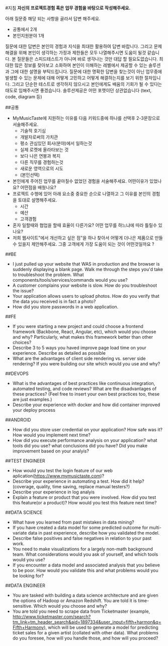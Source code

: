 #지침
**자신의 프로젝트경험 혹은 업무 경험을 바탕으로 작성해주세요.**

아래 질문중 해당 되는 사항을 골라서 답변 해주세요. 
- 공통에서 2개 
- 본인지원분야 1개

질문에 대한 답변은 본인의 경험과 지식을 최대한 활용하여 답변 바랍니다. 그리고 문제해결을 위해 본인이 생각하는 가정과 제한들은 모두 나열해주시면 도움이 될것 같습니다.
본 질문들은 스피드테스트가 아니며 바로 생각나는 것만 대답 할 필요도없습니다. 최대한 많은 정보를 찾아보고 소화하여 본인이 이해하는 레벨에서 제공할 수 있는 솔루션과 그에 대한 설명을 부탁드립니다. 질문에 대한 명확한 답변을 찾는것이 아닌 업무중에 발생할 수 있는 문제에 대해 어떻게 고민하고 어떻게 해결하는지를 보기 위한 절차입니다. 그리고 단순한 테스트로 생각하지 않으시고 본인에게도 배움의 기회가 될 수 있다는 태도로 임해주시면 좋겠습니다.
솔루션제공은 어떤 포맷이던 상관없습니다 (text, code, diagram 등)

##공통
- MyMusicTaste에 지원하는 이유를 다음 키워드중에 하나를 선택후 2-3문장으로 서술해주세요. 
  * 기술적 호기심
  * 개발자로써의 가치관
  * 평소 관심있던 회사(분야)에서 일하는것
  * 실제 로켓에 올라타보는 것 
  * 보다 나은 연봉과 복지 
  * 다른 직무를 경험하는것 
  * 새로운 영역으로의 시도 
  * (본인선택)
- 본인에게 주어진 업무를 끝마칠수 없었던 경험을 서술해주세요. 어떤이유가 있었나요? 어떤점을 배웠나요?
- 프로젝트 수행에 있어 아래 요소중 중요한 순으로 나열하고 그 이유를 본인의 경험을 토대로 설명해주세요.
  * 시간
  * 예산
  * 고객경험 
- 혼자 일할때와 협업을 할때 효율이 다른가요? 어떤 업무를 하느냐에 따라 틀릴수 있나요?
- 저희 웹사이트"에서 개선하고 싶은 점"을 하나 찾아서 어떻게 더나은 제품으로 만들수 있을지 제안해주세요. 그중 고객에게 가장 도움이 되는 것이 어떤것일까요 ? 

##BE
- I just pulled up your website that WAS in production and the browser is suddenly displaying a blank page. Walk me through the steps you'd take to troubleshoot the problem. What components/tools/services/commands would you use?
- A customer complains your website is slow. How do you troubleshoot the issue?
- Your application allows users to upload photos. How do you verify that the data you received is in fact a photo?
- How did you store passwords in a web application.

##FE
- If you were starting a new project and could choose a frontend framework (Backbone, React, Angular, etc), which would you choose and why? Particularly, what makes this framework better than other choices?
- Describe 3 to 5 ways you haved improve page load time on your experience. Describe as detailed as possible
- What are the advantages of client side rendering vs. server side rendering? If you were building our site which would you use and why?

##DEVOPS
- What is the advantages of best practices like continuous integration, automated testing, and code reviews? What are the disadvantages of these practices? (Feel free to insert your own best practices too, these are just examples.)
- Describe your experience with docker and how did container improved your deploy process

##ANDROID
- How did you store user credential on your application? How safe was it? How would you implement next time?
- How did you execute performance analysis on your application? what tools did you use? what conclusions did you have? Did you make improvement based on your analyis?

##TEST ENGINEER
- How would you test the login feature of our web aplication(https://www.mymusictaste.com)? 
- Describe your experience in automating a test. How did it help? (coverage, quality, time saving, replace manual testers?)
- Describe your experience in log analyis 
- Explain a feature or product that you were involved. How did you test this feature(or a product)? How would you test this feature next time?

##DATA SCIENCE
- What have you learned from past mistakes in data mining?
- If you have created a data model for some predicted outcome for multi-variate data in past experience, describe how you validated the model.
- Describe false positives and false negatives in relation to your past work.
- You need to make visualizations for a largely non-math background team. What considerations would you ask of yourself, and which tools would you use?
- If you encounter a data model and associated analysis that you believe to be poor. How would you validate this and what problems would you be looking for?

##DATA ENGINEER
- You are tasked with building a data science architecture and are given the options of Hadoop or Amazon Redshift. You are told it is time-sensitive. Which would you choose and why?
- You are told you need to scrape data from Ticketmaster (example, http://www.ticketmaster.com/search?tm_link=tm_header_search&aid=1897334&user_input=fifth+harmon&q=Fifth+Harmony), which will be used to generate a model for predicting ticket sales for a given artist (collated with other data). What problems do you foresee, how will you handle those, and how will you proceed?
